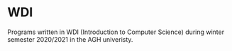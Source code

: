 # WDI
Programs written in WDI (Introduction to Computer Science) during winter semester 2020/2021 in the AGH univeristy.
